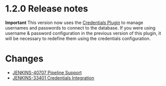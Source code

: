 # 1.2.0 Release notes

**Important**
This version now uses the [Credentials Plugin](https://wiki.jenkins-ci.org/display/JENKINS/Credentials+Plugin) to manage usernames and passwords to connect to the database.  If you were using username & password configuration in the previous version of this plugin, it will be necessary to redefine them using the credentials configuration.

# Changes

* [JENKINS-40707 Pipeline Support](https://issues.jenkins-ci.org/browse/JENKINS-40707)
* [JENKINS-33401 Credentials Integration](https://issues.jenkins-ci.org/browse/JENKINS-33401)


